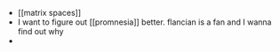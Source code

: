 - [[matrix spaces]]
- I want to figure out [[promnesia]] better. flancian is a fan and I wanna find out why
- 